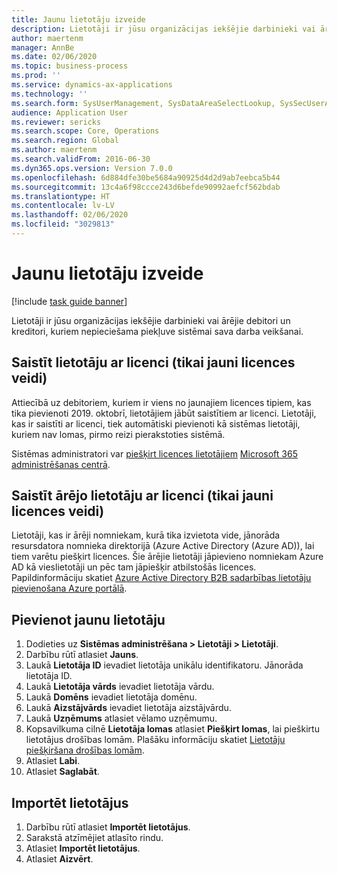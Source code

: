 ```yaml
---
title: Jaunu lietotāju izveide
description: Lietotāji ir jūsu organizācijas iekšējie darbinieki vai ārējie debitori un kreditori, kuriem nepieciešama piekļuve sistēmai sava darba veikšanai.
author: maertenm
manager: AnnBe
ms.date: 02/06/2020
ms.topic: business-process
ms.prod: ''
ms.service: dynamics-ax-applications
ms.technology: ''
ms.search.form: SysUserManagement, SysDataAreaSelectLookup, SysSecUserAddRoles, SysUserMSODSUserImport
audience: Application User
ms.reviewer: sericks
ms.search.scope: Core, Operations
ms.search.region: Global
ms.author: maertenm
ms.search.validFrom: 2016-06-30
ms.dyn365.ops.version: Version 7.0.0
ms.openlocfilehash: 6d884dfe30be5684a90925d4d2d9ab7eebca5b44
ms.sourcegitcommit: 13c4a6f98ccce243d6befde90992aefcf562bdab
ms.translationtype: HT
ms.contentlocale: lv-LV
ms.lasthandoff: 02/06/2020
ms.locfileid: "3029813"
---
```

# <a name="create-new-users"></a>Jaunu lietotāju izveide

[!include [task guide banner](../../includes/task-guide-banner.md)]

Lietotāji ir jūsu organizācijas iekšējie darbinieki vai ārējie debitori un kreditori, kuriem nepieciešama piekļuve sistēmai sava darba veikšanai.

## <a name="associate-a-user-with-a-license-new-license-types-only"></a>Saistīt lietotāju ar licenci (tikai jauni licences veidi)
Attiecībā uz debitoriem, kuriem ir viens no jaunajiem licences tipiem, kas tika pievienoti 2019. oktobrī, lietotājiem jābūt saistītiem ar licenci. Lietotāji, kas ir saistīti ar licenci, tiek automātiski pievienoti kā sistēmas lietotāji, kuriem nav lomas, pirmo reizi pierakstoties sistēmā.

Sistēmas administratori var [piešķirt licences lietotājiem](https://docs.microsoft.com/office365/admin/subscriptions-and-billing/assign-licenses-to-users?view=o365-worldwide) [Microsoft 365 administrēšanas centrā](https://docs.microsoft.com/office365/admin/admin-overview/about-the-admin-center?view=o365-worldwide).

## <a name="associate-an-external-user-with-a-license-new-license-types-only"></a>Saistīt ārējo lietotāju ar licenci (tikai jauni licences veidi)
Lietotāji, kas ir ārēji nomniekam, kurā tika izvietota vide, jānorāda resursdatora nomnieka direktorijā (Azure Active Directory (Azure AD)), lai tiem varētu piešķirt licences. Šie ārējie lietotāji jāpievieno nomniekam Azure AD kā vieslietotāji un pēc tam jāpiešķir atbilstošās licences. Papildinformāciju skatiet [Azure Active Directory B2B sadarbības lietotāju pievienošana Azure portālā](https://docs.microsoft.com/azure/active-directory/b2b/add-users-administrator).

## <a name="add-a-new-user"></a>Pievienot jaunu lietotāju
1. Dodieties uz **Sistēmas administrēšana \> Lietotāji \> Lietotāji**.
2. Darbību rūtī atlasiet **Jauns**.
3. Laukā **Lietotāja ID** ievadiet lietotāja unikālu identifikatoru. Jānorāda lietotāja ID.  
4. Laukā **Lietotāja vārds** ievadiet lietotāja vārdu.  
5. Laukā **Domēns** ievadiet lietotāja domēnu.  
6. Laukā **Aizstājvārds** ievadiet lietotāja aizstājvārdu.  
7. Laukā **Uzņēmums** atlasiet vēlamo uzņēmumu. 
8. Kopsavilkuma cilnē **Lietotāja lomas** atlasiet **Piešķirt lomas**, lai pieškirtu lietotājus drošības lomām. Plašāku informāciju skatiet [Lietotāju piešķiršana drošības lomām](assign-users-security-roles.md).
9. Atlasiet **Labi**.
10. Atlasiet **Saglabāt**.

## <a name="import-users"></a>Importēt lietotājus
1. Darbību rūtī atlasiet **Importēt lietotājus**.
2. Sarakstā atzīmējiet atlasīto rindu.
3. Atlasiet **Importēt lietotājus**.
4. Atlasiet **Aizvērt**.

